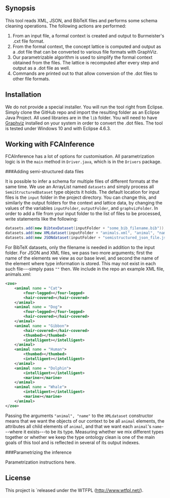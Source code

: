 ## Synopsis

This tool reads XML, JSON, and BibTeX files and performs some schema cleaning operations. The following actions are performed:
1. From an input file, a formal context is created and output to Burmeister's .cxt file format.
2. From the formal context, the concept lattice is computed and output as a .dot file that can be converted to various file formats with GraphViz.
3. Our parametrizable algorithm is used to simplify the formal context obtained from the files. The lattice is recomputed after every step and output as a .dot file as well.
4. Commands are printed out to that allow conversion of the .dot files to other file formats.

## Installation

We do not provide a special installer. You will run the tool right from Eclipse. Simply clone the GitHub repo and import the resulting folder as an Eclipse Java Project. All used libraries are in the `lib` folder. You will need to have [Graphviz](http://www.graphviz.org/Download.php) installed on your system in order to convert the .dot files.
The tool is tested under Windows 10 and with Eclipse 4.6.3.

## Working with FCAInference

FCAInference has a lot of options for customisation. All parametrization logic is in the `main` method in `Driver.java`, which is in the `Drivers` package.

###Adding semi-structured data files

It is possible to infer a schema for multiple files of different formats at the same time. We use an ArrayList named `datasets` and simply process all `SemiStructuredDataset` type objects it holds.
The default location for input files is the `input` folder in the project directory. You can change this, and similarly the output folders for the context and lattice data, by changing the values of the variables `inputFolder`, `outputFolder`, and `graphvizFolder`.
In order to add a file from your input folder to the list of files to be processed, write statements like the following:

```java
datasets.add(new BibtexDataset(inputFolder + "some_bib_filename.bib"));
datasets.add(new XMLdataset(inputFolder + "animals.xml", "animal", "name"));
datasets.add(new JSONdataset(inputFolder + "semistructured_json_file.js", "book", "type"));
```

For BibTeX datasets, only the filename is needed in addition to the input folder. For JSON and XML files, we pass two more arguments; first the name of the elements we view as our base level, and second the name of the element where type information is stored. This may not exist in each such file---simply pass `""` then.
We include in the repo an example XML file, animals.xml:

```xml
<zoo>
	<animal name = "Cat">
		<four-legged></four-legged>
		<hair-covered></hair-covered>
	</animal>
	<animal name = "Dog">
		<four-legged></four-legged>
		<hair-covered></hair-covered>
	</animal>
	<animal name = "Gibbon">
		<hair-covered></hair-covered>
		<thumbed></thumbed>
		<intelligent></intelligent>
	</animal>
	<animal name = "Human">
		<thumbed></thumbed>
		<intelligent></intelligent>
	</animal>
	<animal name = "Dolphin">
		<intelligent></intelligent>
		<marine></marine>
	</animal>
	<animal name = "Whale">
		<intelligent></intelligent>
		<marine></marine>
	</animal>
</zoo>
```

Passing the arguments `"animal", "name"` to the `XMLdataset` constructor means that we want the objects of our context to be all `animal` elements, the attributes all child elements of `animal`, and that we want each `animal`'s `name`---where it exists---to be its type. Measuring whether we mix different types together or whether we keep the type ontology clean is one of the main goals of this tool and is reflected in several of its output indexes.

###Parametrizing the inference


Parametrization instructions here.

## License

This project is `released under the WTFPL (http://www.wtfpl.net/).

